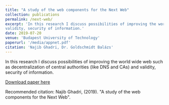 ```yaml
---
title: "A study of the web components for the Next Web"
collection: publications
permalink: /next-web/
excerpt: 'In this research I discuss possibilities of improving the world wide web such as decentralization of central authorities (like DNS and CAs) and
validity, security of information.'
date: 2019-07-20
venue: 'Budapest University of Technology'
paperurl: '/media/appnet.pdf'
citation: 'Najib Ghadri, Dr. Goldschmidt Balázs'
---
```

In this research I discuss possibilities of improving the world wide web such as decentralization of central authorities (like DNS and CAs) and
validity, security of information.

[Download paper here](/media/AppNet-thesis.pdf)

Recommended citation: Najib Ghadri, (2019). "A study of the web components for the Next Web".